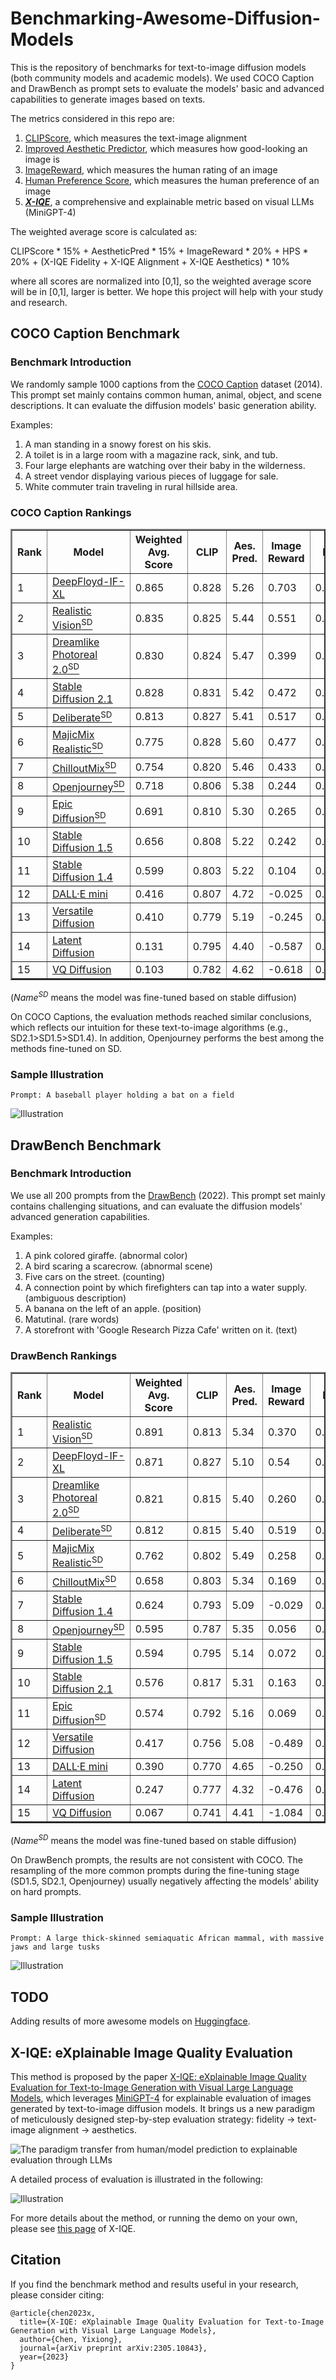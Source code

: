 # Benchmarking-Awesome-Diffusion-Models
This is the repository of benchmarks for text-to-image diffusion models (both community models and academic models). We used COCO Caption and DrawBench as prompt sets to evaluate the models' basic and advanced capabilities to generate images based on texts. 

The metrics considered in this repo are: 
1) [CLIPScore](https://github.com/jmhessel/clipscore), which measures the text-image alignment
2) [Improved Aesthetic Predictor](https://github.com/christophschuhmann/improved-aesthetic-predictor), which measures how good-looking an image is
3) [ImageReward](https://github.com/THUDM/ImageReward), which measures the human rating of an image
4) [Human Preference Score](https://tgxs002.github.io/align_sd_web/), which measures the human preference of an image
5) [***X-IQE***](https://arxiv.org/abs/2305.10843), a comprehensive and explainable metric based on visual LLMs (MiniGPT-4)

The weighted average score is calculated as: 

CLIPScore * 15% + AestheticPred * 15% + ImageReward * 20% + HPS * 20% + (X-IQE Fidelity + X-IQE Alignment + X-IQE Aesthetics) * 10%

where all scores are normalized into [0,1], so the weighted average score will be in [0,1], larger is better. We hope this project will help with your study and research.

## COCO Caption Benchmark

### Benchmark Introduction
We randomly sample 1000 captions from the [COCO Caption](https://github.com/tylin/coco-caption) dataset (2014). This prompt set mainly contains common human, animal, object, and scene descriptions. It can evaluate the diffusion models' basic generation ability.

Examples:
1. A man standing in a snowy forest on his skis.
2. A toilet is in a large room with a magazine rack, sink, and tub.
3. Four large elephants are watching over their baby in the wilderness.
4. A street vendor displaying various pieces of luggage for sale.
5. White commuter train traveling in rural hillside area.


### COCO Caption Rankings
<table border="2" >
	<tr >
	<th rowspan="2">Rank</th>
	<th rowspan="2">Model</th>
	<th rowspan="2">Weighted Avg. Score</th>
	<th rowspan="2">CLIP</th>
	<th rowspan="2">Aes. Pred.</th>
	<th rowspan="2">Image Reward</th>
	<th rowspan="2">HPS</th>
	<th colspan="4">X-IQE</th>
	</tr>
	<tr >
	<th>Fidelity</th><th>Alignment</th><th>Aesthetics</th><th>Overall</th>
	</tr>
	<tr >
	<td>1</td>
	<td><a href="https://huggingface.co/DeepFloyd/IF-I-XL-v1.0">DeepFloyd-IF-XL</a></td>
		<td>0.865</td>
		<td>0.828</td>        
		<td>5.26</td>
		<td>0.703</td>
		<td>0.1994</td>
		<td>5.55</td>
		<td>3.52</td>
		<td>5.79</td>
		<td>14.86</td>
	</tr>
	<tr >
	<td>2</td>
	<td><a href="https://huggingface.co/SG161222/Realistic_Vision_V1.4">Realistic Vision<sup>SD</sup></a></td>
		<td>0.835</td>
		<td>0.825</td>
		<td>5.44</td>
		<td>0.551</td>
		<td>0.2023</td>
		<td>5.36</td>
		<td>3.39</td>
		<td>5.87</td>
		<td>14.62</td>
	</tr>
	<tr >
	<td>3</td>
	<td><a href="https://huggingface.co/dreamlike-art/dreamlike-photoreal-2.0">Dreamlike Photoreal 2.0<sup>SD</sup></a></td>
		<td>0.830</td>
		<td>0.824</td>
		<td>5.47</td>
		<td>0.399</td>
		<td>0.2021</td>
		<td>5.50</td>
		<td>3.33</td>
		<td>5.78</td>
		<td>14.61</td>
	</tr>
	<tr >
	<td>4</td>
	<td><a href="https://huggingface.co/stabilityai/stable-diffusion-2-1">Stable Diffusion 2.1</a></td>
		<td>0.828</td>
		<td>0.831</td>
		<td>5.42</td>
		<td>0.472</td>
		<td>0.1988</td>
		<td>5.52</td>
		<td>3.45</td>
		<td>5.77</td>
		<td>14.74</td>
	</tr>
	<tr >
	<td>5</td>
	<td><a href="https://huggingface.co/XpucT/Deliberate">Deliberate<sup>SD</sup></a></td>
		<td>0.813</td>
		<td>0.827</td>
		<td>5.41</td>
		<td>0.517</td>
		<td>0.2024</td>
		<td>5.35</td>
		<td>3.34</td>
		<td>5.81</td>
		<td>14.50</td>
	</tr>
	<tr >
	<td>6</td>
	<td><a href="https://huggingface.co/stablediffusionapi/majicmixrealistic">MajicMix Realistic<sup>SD</sup></a></td>
		<td>0.775</td>
		<td>0.828</td>
		<td>5.60</td>
		<td>0.477</td>
		<td>0.2015</td>
		<td>5.27</td>
		<td>3.10</td>
		<td>5.86</td>
		<td>14.23</td>
	</tr>
	<tr >
	<td>7</td>
	<td><a href="https://huggingface.co/windwhinny/chilloutmix">ChilloutMix<sup>SD</sup></a></td>
		<td>0.754</td>
		<td>0.820</td>
		<td>5.46</td>
		<td>0.433</td>
		<td>0.2008</td>
		<td>5.40</td>
		<td>3.05</td>
		<td>5.87</td>
		<td>14.32</td>
	</tr>
	<tr >
	<td>8</td>
	<td><a href="https://huggingface.co/prompthero/openjourney">Openjourney<sup>SD</sup></a></td>
		<td>0.718</td> 
		<td>0.806</td> 
		<td>5.38</td>
		<td>0.244</td>
		<td>0.1990</td>
		<td>5.44</td>
		<td>3.37</td>
		<td>5.96</td>
		<td>14.77</td>
	</tr>
	<tr >
	<td>9</td>
	<td><a href="https://huggingface.co/johnslegers/epic-diffusion">Epic Diffusion<sup>SD</sup></a></td>
		<td>0.691</td>
		<td>0.810</td>
		<td>5.30</td>
		<td>0.265</td>
		<td>0.1982</td>
		<td>5.54</td>
		<td>3.31</td>
		<td>5.71</td>
		<td>14.56</td>
	</tr>
	<tr >
	<td>10</td>
	<td><a href="https://huggingface.co/runwayml/stable-diffusion-v1-5">Stable Diffusion 1.5</a></td>
		<td>0.656</td>
		<td>0.808</td>
		<td>5.22</td>
		<td>0.242</td>
		<td>0.1974</td>
		<td>5.48</td>
		<td>3.31</td>
		<td>5.79</td>
		<td>14.58</td>
	</tr>
	<tr >
	<td>11</td>
	<td><a href="https://huggingface.co/CompVis/stable-diffusion-v-1-4-original">Stable Diffusion 1.4</a></td>
		<td>0.599</td>
		<td>0.803</td>
		<td>5.22</td>
		<td>0.104</td>
		<td>0.1966</td>
		<td>5.47</td>
		<td>3.29</td>
		<td>5.76</td>
		<td>14.52</td>
	</tr>
	<tr >
	<td>12</td>
	<td><a href="https://huggingface.co/kuprel/min-dalle">DALL·E mini</a></td>
		<td>0.416</td>
		<td>0.807</td>
		<td>4.72</td>
		<td>-0.025</td>
		<td>0.1901</td>
		<td>5.52</td>
		<td>2.96</td>
		<td>5.78</td>
		<td>14.26</td>
	</tr>
	<tr >
	<td>13</td>
	<td><a href="https://huggingface.co/shi-labs/versatile-diffusion">Versatile Diffusion</a></td>
		<td>0.410</td>
		<td>0.779</td>
		<td>5.19</td>
		<td>-0.245</td>
		<td>0.1927</td>
		<td>5.59</td>
		<td>2.97</td>
		<td>5.72</td>
		<td>14.28</td>
	</tr>
	<tr >
	<td>14</td>
	<td><a href="https://huggingface.co/CompVis/ldm-text2im-large-256">Latent Diffusion</a></td>
		<td>0.131</td>
		<td>0.795</td>
		<td>4.40</td>
		<td>-0.587</td>
		<td>0.1881</td>
		<td>5.42</td>
		<td>2.71</td>
		<td>5.58</td>
		<td>13.71</td>
	</tr>
	<tr >
	<td>15</td>
	<td><a href="https://huggingface.co/microsoft/vq-diffusion-ithq">VQ Diffusion</a></td>
		<td>0.103</td>
		<td>0.782</td>
		<td>4.62</td>
		<td>-0.618</td>
		<td>0.1889</td>
		<td>5.40</td>
		<td>2.83</td>
		<td>5.39</td>
		<td>13.62</td>
	</tr>
</table>

($Name^{SD}$ means the model was fine-tuned based on stable diffusion)

On COCO Captions, the evaluation methods reached similar conclusions, which reflects our intuition for these text-to-image algorithms (e.g., SD2.1>SD1.5>SD1.4). In addition, Openjourney performs the best among the methods fine-tuned on SD.

### Sample Illustration

```
Prompt: A baseball player holding a bat on a field
```

![Illustration](Figs/COCO_illustration.png "Illustration")


## DrawBench Benchmark

### Benchmark Introduction
We use all 200 prompts from the [DrawBench](https://docs.google.com/spreadsheets/d/1y7nAbmR4FREi6npB1u-Bo3GFdwdOPYJc617rBOxIRHY/edit#gid=0) (2022). This prompt set mainly contains challenging situations, and can evaluate the diffusion models' advanced generation capabilities.

Examples:
1. A pink colored giraffe. (abnormal color)
2. A bird scaring a scarecrow. (abnormal scene)
3. Five cars on the street. (counting)
4. A connection point by which firefighters can tap into a water supply. (ambiguous description)
5. A banana on the left of an apple. (position)
6. Matutinal. (rare words)
7. A storefront with 'Google Research Pizza Cafe' written on it. (text)


### DrawBench Rankings
<table border="2" >
	<tr >
	<th rowspan="2">Rank</th>
	<th rowspan="2">Model</th>
	<th rowspan="2">Weighted Avg. Score</th>
	<th rowspan="2">CLIP</th>
	<th rowspan="2">Aes. Pred.</th>
	<th rowspan="2">Image Reward</th>
	<th rowspan="2">HPS</th>
	<th colspan="4">X-IQE</th>
	</tr>
	<tr >
	<th>Fidelity</th><th>Alignment</th><th>Aesthetics</th><th>Overall</th>
	</tr>
	<tr >
	<td>1</td>
	<td><a href="https://huggingface.co/SG161222/Realistic_Vision_V1.4">Realistic Vision<sup>SD</sup></a></td>
		<td>0.891</td>
		<td>0.813</td>
		<td>5.34</td>
		<td>0.370</td>
		<td>0.2009</td>
		<td>5.43</td>
		<td>2.79</td>
		<td>5.58</td>
		<td>13.80</td>
	</tr>
	<tr >
	<td>2</td>
	<td><a href="https://huggingface.co/DeepFloyd/IF-I-XL-v1.0">DeepFloyd-IF-XL</a></td>
		<td>0.871</td> 
		<td>0.827</td> 
		<td>5.10</td>
		<td>0.54</td>
		<td>0.1977</td>
		<td>5.32</td>
		<td>2.96</td>
		<td>5.64</td>
		<td>13.92</td>
	</tr>
	<td>3</td>
	<td><a href="https://huggingface.co/dreamlike-art/dreamlike-photoreal-2.0">Dreamlike Photoreal 2.0<sup>SD</sup></a></td>
		<td>0.821</td>
		<td>0.815</td>
		<td>5.40</td>
		<td>0.260</td>
		<td>0.2000</td>
		<td>5.36</td>
		<td>2.80</td>
		<td>5.35</td>
		<td>13.51</td>
	</tr>
	<tr >
	<td>4</td>
	<td><a href="https://huggingface.co/XpucT/Deliberate">Deliberate<sup>SD</sup></a></td>
		<td>0.812</td>
		<td>0.815</td>
		<td>5.40</td>
		<td>0.519</td>
		<td>0.2016</td>
		<td>5.21</td>
		<td>2.75</td>
		<td>5.28</td>
		<td>13.24</td>
	</tr>
	<tr >
	<td>5</td>
	<td><a href="https://huggingface.co/stablediffusionapi/majicmixrealistic">MajicMix Realistic<sup>SD</sup></a></td>
		<td>0.762</td>
		<td>0.802</td>
		<td>5.49</td>
		<td>0.258</td>
		<td>0.2001</td>
		<td>5.33</td>
		<td>2.57</td>
		<td>5.31</td>
		<td>13.21</td>
	</tr>
	<tr >
	<td>6</td>
	<td><a href="https://huggingface.co/windwhinny/chilloutmix">ChilloutMix<sup>SD</sup></a></td>
		<td>0.658</td>
		<td>0.803</td>
		<td>5.34</td>
		<td>0.169</td>
		<td>0.1987</td>
		<td>5.07</td>
		<td>2.60</td>
		<td>5.37</td>
		<td>13.04</td>
	</tr>
	<tr >
	<td>7</td>
	<td><a href="https://huggingface.co/CompVis/stable-diffusion-v-1-4-original">Stable Diffusion 1.4</a></td>
		<td>0.624</td>
		<td>0.793</td>
		<td>5.09</td>
		<td>-0.029</td>
		<td>0.1945</td>
		<td>5.32</td>
		<td>2.72</td>
		<td>5.40</td>
		<td>13.44</td>
	</tr>
	<tr >
	<td>8</td>
	<td><a href="https://huggingface.co/prompthero/openjourney">Openjourney<sup>SD</sup></a></td>
		<td>0.595</td>
		<td>0.787</td>
		<td>5.35</td>
		<td>0.056</td>
		<td>0.1972</td>
		<td>5.14</td>
		<td>2.62</td>
		<td>5.21</td>
		<td>12.97</td>
	</tr>
	<tr >
	<td>9</td>
	<td><a href="https://huggingface.co/runwayml/stable-diffusion-v1-5">Stable Diffusion 1.5</a></td>
		<td>0.594</td>
		<td>0.795</td>
		<td>5.14</td>
		<td>0.072</td>
		<td>0.1954</td>
		<td>5.18</td>
		<td>2.61</td>
		<td>5.35</td>
		<td>13.14</td>
	</tr>
	<tr >
	<td>10</td>
	<td><a href="https://huggingface.co/stabilityai/stable-diffusion-2-1">Stable Diffusion 2.1</a></td>
		<td>0.576</td>
		<td>0.817</td>
		<td>5.31</td>
		<td>0.163</td>
		<td>0.1955</td>
		<td>5.10</td>
		<td>2.50</td>
		<td>5.04</td>
		<td>12.64</td>
	</tr>
	<tr >
	<td>11</td>
	<td><a href="https://huggingface.co/johnslegers/epic-diffusion">Epic Diffusion<sup>SD</sup></a></td>
		<td>0.574</td>
		<td>0.792</td>
		<td>5.16</td>
		<td>0.069</td>
		<td>0.1951</td>
		<td>5.14</td>
		<td>2.63</td>
		<td>5.32</td>
		<td>13.09</td>
	</tr>
	<tr >
	<td>12</td>
	<td><a href="https://huggingface.co/shi-labs/versatile-diffusion">Versatile Diffusion</a></td>
		<td>0.417</td>
		<td>0.756</td>
		<td>5.08</td>
		<td>-0.489</td>
		<td>0.1901</td>
		<td>5.31</td>
		<td>2.52</td>
		<td>5.42</td>
		<td>13.25</td>
	</tr>
	<tr >
	<td>13</td>
	<td><a href="https://huggingface.co/kuprel/min-dalle">DALL·E mini</a></td>
		<td>0.390</td>
		<td>0.770</td>
		<td>4.65</td>
		<td>-0.250</td>
		<td>0.1895</td>
		<td>5.41</td>
		<td>2.33</td>
		<td>5.31</td>
		<td>13.05</td>
	</tr>
	<tr >
	<td>14</td>
	<td><a href="https://huggingface.co/CompVis/ldm-text2im-large-256">Latent Diffusion</a></td>
		<td>0.247</td>
		<td>0.777</td>
		<td>4.32</td>
		<td>-0.476</td>
		<td>0.1877</td>
		<td>5.25</td>
		<td>2.29</td>
		<td>5.24</td>
		<td>12.78</td>
	</tr>
	<tr >
	<td>15</td>
	<td><a href="https://huggingface.co/microsoft/vq-diffusion-ithq">VQ Diffusion</a></td>
		<td>0.067</td>
		<td>0.741</td>
		<td>4.41</td>
		<td>-1.084</td>
		<td>0.1856</td>
		<td>5.16</td>
		<td>2.35</td>
		<td>5.17</td>
		<td>12.68</td>
	</tr>
</table>

($Name^{SD}$ means the model was fine-tuned based on stable diffusion)

On DrawBench prompts, the results are not consistent with COCO. The resampling of the more common prompts during the fine-tuning stage (SD1.5, SD2.1, Openjourney) usually negatively affecting the models' ability on hard prompts.

### Sample Illustration

```
Prompt: A large thick-skinned semiaquatic African mammal, with massive jaws and large tusks
```

![Illustration](Figs/DrawBench_illustration.png "Illustration")

## TODO

Adding results of more awesome models on [Huggingface](https://huggingface.co/models?library=diffusers&sort=downloads).


## X-IQE: eXplainable Image Quality Evaluation

This method is proposed by the paper [X-IQE: eXplainable Image Quality Evaluation for Text-to-Image Generation with Visual Large Language Models](https://arxiv.org/abs/2305.10843), which leverages [MiniGPT-4](https://github.com/Vision-CAIR/MiniGPT-4) for explainable evaluation of images generated by text-to-image diffusion models. It brings us a new paradigm of meticulously designed step-by-step evaluation strategy: fidelity -> text-image alignment -> aesthetics.

<object data="Fig/method.pdf" type="application/pdf" width="100%"> 
</object>

![The paradigm transfer from human/model prediction to explainable evaluation through LLMs](Figs/motivation.jpg "Paradigm")

A detailed process of evaluation is illustrated in the following:

![Illustration](Figs/method.jpg "Illustration")

For more details about the method, or running the demo on your own, please see [this page](/X-IQE/README.md) of X-IQE.

## Citation

If you find the benchmark method and results useful in your research, please consider citing:

    @article{chen2023x,
	  title={X-IQE: eXplainable Image Quality Evaluation for Text-to-Image Generation with Visual Large Language Models},
	  author={Chen, Yixiong},
	  journal={arXiv preprint arXiv:2305.10843},
	  year={2023}
	}






